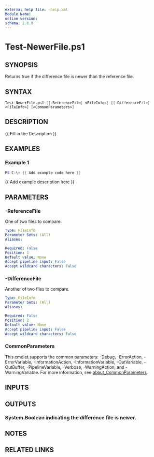 ```yaml
---
external help file: -help.xml
Module Name:
online version:
schema: 2.0.0
---
```


# Test-NewerFile.ps1

## SYNOPSIS
Returns true if the difference file is newer than the reference file.

## SYNTAX

```
Test-NewerFile.ps1 [[-ReferenceFile] <FileInfo>] [[-DifferenceFile] <FileInfo>] [<CommonParameters>]
```

## DESCRIPTION
{{ Fill in the Description }}

## EXAMPLES

### Example 1
```powershell
PS C:\> {{ Add example code here }}
```

{{ Add example description here }}

## PARAMETERS

### -ReferenceFile
One of two files to compare.

```yaml
Type: FileInfo
Parameter Sets: (All)
Aliases:

Required: False
Position: 1
Default value: None
Accept pipeline input: False
Accept wildcard characters: False
```

### -DifferenceFile
Another of two files to compare.

```yaml
Type: FileInfo
Parameter Sets: (All)
Aliases:

Required: False
Position: 2
Default value: None
Accept pipeline input: False
Accept wildcard characters: False
```

### CommonParameters
This cmdlet supports the common parameters: -Debug, -ErrorAction, -ErrorVariable, -InformationAction, -InformationVariable, -OutVariable, -OutBuffer, -PipelineVariable, -Verbose, -WarningAction, and -WarningVariable. For more information, see [about_CommonParameters](http://go.microsoft.com/fwlink/?LinkID=113216).

## INPUTS

## OUTPUTS

### System.Boolean indicating the difference file is newer.
## NOTES

## RELATED LINKS
